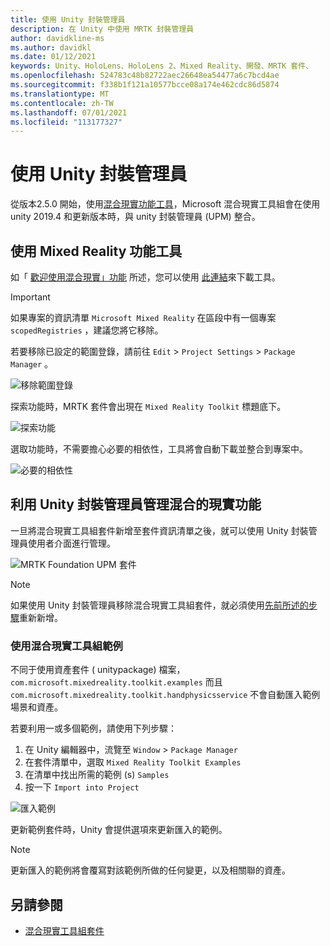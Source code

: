 ```yaml
---
title: 使用 Unity 封裝管理員
description: 在 Unity 中使用 MRTK 封裝管理員
author: davidkline-ms
ms.author: davidkl
ms.date: 01/12/2021
keywords: Unity、HoloLens、HoloLens 2、Mixed Reality、開發、MRTK 套件、
ms.openlocfilehash: 524783c48b82722aec26648ea54477a6c7bcd4ae
ms.sourcegitcommit: f338b1f121a10577bcce08a174e462cdc86d5874
ms.translationtype: MT
ms.contentlocale: zh-TW
ms.lasthandoff: 07/01/2021
ms.locfileid: "113177327"
---
```

# <a name="using-the-unity-package-manager"></a>使用 Unity 封裝管理員

從版本2.5.0 開始，使用[混合現實功能工具](/windows/mixed-reality/develop/unity/welcome-to-mr-feature-tool)，Microsoft 混合現實工具組會在使用 unity 2019.4 和更新版本時，與 unity 封裝管理員 (UPM) 整合。

## <a name="using-the-mixed-reality-feature-tool"></a>使用 Mixed Reality 功能工具

如「 [歡迎使用混合現實」功能](/windows/mixed-reality/develop/unity/welcome-to-mr-feature-tool) 所述，您可以使用 [此連結](https://aka.ms/MRFeatureTool)來下載工具。

> [!IMPORTANT]
> 如果專案的資訊清單 `Microsoft Mixed Reality` 在區段中有一個專案 `scopedRegistries` ，建議您將它移除。
>
> 若要移除已設定的範圍登錄，請前往 `Edit`  >  `Project Settings`  >  `Package Manager` 。
>
> ![移除範圍登錄](../features/images/packaging/RemoveScopedRegistry.png)

探索功能時，MRTK 套件會出現在 `Mixed Reality Toolkit` 標題底下。

![探索功能](../features/images/packaging/DiscoverFeatures.png)

選取功能時，不需要擔心必要的相依性，工具將會自動下載並整合到專案中。

![必要的相依性](../features/images/packaging/RequiredDependencies.png)

## <a name="managing-mixed-reality-features-with-the-unity-package-manager"></a>利用 Unity 封裝管理員管理混合的現實功能

一旦將混合現實工具組套件新增至套件資訊清單之後，就可以使用 Unity 封裝管理員使用者介面進行管理。

![MRTK Foundation UPM 套件](../features/images/packaging/MRTK_FoundationUPM.png)

> [!NOTE]
> 如果使用 Unity 封裝管理員移除混合現實工具組套件，就必須使用[先前所述的步驟](#using-the-mixed-reality-feature-tool)重新新增。

### <a name="using-mixed-reality-toolkit-examples"></a>使用混合現實工具組範例

不同于使用資產套件 ( unitypackage) 檔案， `com.microsoft.mixedreality.toolkit.examples` 而且 `com.microsoft.mixedreality.toolkit.handphysicsservice` 不會自動匯入範例場景和資產。

若要利用一或多個範例，請使用下列步驟：

1. 在 Unity 編輯器中，流覽至 `Window` > `Package Manager`
1. 在套件清單中，選取 `Mixed Reality Toolkit Examples`
1. 在清單中找出所需的範例 (s) `Samples`
1. 按一下 `Import into Project`

![匯入範例](../features/images/packaging/MRTK_ExamplesUpm.png)

更新範例套件時，Unity 會提供選項來更新匯入的範例。

> [!NOTE]
> 更新匯入的範例將會覆寫對該範例所做的任何變更，以及相關聯的資產。

## <a name="see-also"></a>另請參閱

- [混合現實工具組套件](../packages/mrtk-packages.md)
